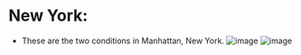 # New York: 
* These are the two conditions in Manhattan, New York.
![image](https://github.com/user-attachments/assets/85951525-cafe-42b8-af8b-b78e35a8b25f) ![image](https://github.com/user-attachments/assets/53392757-718d-475b-addb-d30068ef9be7)

